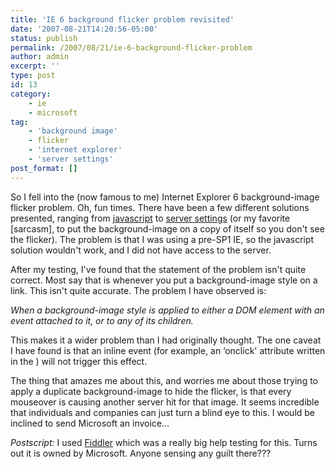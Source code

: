 ```yaml
---
title: 'IE 6 background flicker problem revisited'
date: '2007-08-21T14:20:56-05:00'
status: publish
permalink: /2007/08/21/ie-6-background-flicker-problem
author: admin
excerpt: ''
type: post
id: 13
category:
    - ie
    - microsoft
tag:
    - 'background image'
    - flicker
    - 'internet explorer'
    - 'server settings'
post_format: []
---
```

So I fell into the (now famous to me) Internet Explorer 6 background-image flicker problem. Oh, fun times. There have been a few different solutions presented, ranging from [javascript](http://evil.che.lu/2006/9/25/no-more-ie6-background-flicker) to [server settings](http://dean.edwards.name/my/flicker.html) (or my favorite \[sarcasm\], to put the background-image on a copy of itself so you don't see the flicker). The problem is that I was using a pre-SP1 IE, so the javascript solution wouldn't work, and I did not have access to the server.

After my testing, I've found that the statement of the problem isn't quite correct. Most say that is whenever you put a background-image style on a link. This isn't quite accurate. The problem I have observed is:

*When a background-image style is applied to either a DOM element with an event attached to it, or to any of its children.*

This makes it a wider problem than I had originally thought. The one caveat I have found is that an inline event (for example, an ‘onclick' attribute written in the <element>) will not trigger this effect.

The thing that amazes me about this, and worries me about those trying to apply a duplicate background-image to hide the flicker, is that every mouseover is causing another server hit for that image. It seems incredible that individuals and companies can just turn a blind eye to this. I would be inclined to send Microsoft an invoice...

*Postscript:* I used [Fiddler](http://www.fiddlertool.com/fiddler/) which was a really big help testing for this. Turns out it is owned by Microsoft. Anyone sensing any guilt there???
